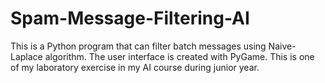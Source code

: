 # Spam-Message-Filtering-AI
This is a Python program that can filter batch messages using Naive-Laplace algorithm. The user interface is created with PyGame. This is one of my laboratory exercise in my AI course during junior year.
